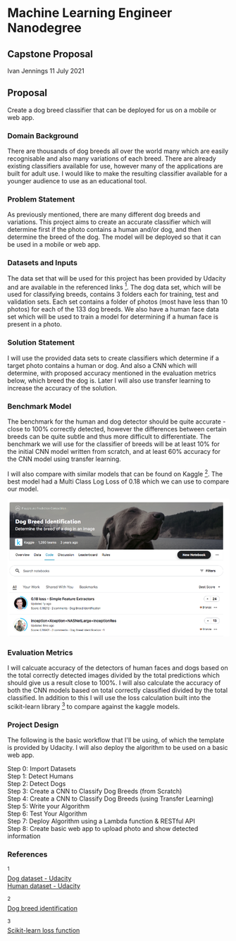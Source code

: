 # Machine Learning Engineer Nanodegree
## Capstone Proposal
Ivan Jennings 
11 July 2021

## Proposal
Create a dog breed classifier that can be deployed for us on a mobile or web app.

### Domain Background
There are thousands of dog breeds all over the world many which are easily recognisable and also many variations of each breed. There are already existing classifiers available for use, however many of the applications are built for adult use. I would like to make the resulting classifier available for a younger audience to use as an educational tool.

### Problem Statement
As previously mentioned, there are many different dog breeds and variations. This project aims to create an accurate classifier which will determine first if the photo contains a human and/or dog, and then determine the breed of the dog. The model will be deployed so that it can be used in a mobile or web app.

### Datasets and Inputs
The data set that will be used for this project has been provided by Udacity and are available in the referenced links [<sup>1</sup>](#references). The dog data set, which will be used for classifying breeds, contains 3 folders each for training, test and validation sets. Each set contains a folder of photos (most have less than 10 photos) for each of the 133 dog breeds. We also have a human face data set which will be used to train a model for determining if a human face is present in a photo.

### Solution Statement
I will use the provided data sets to create classifiers which determine if a target photo contains a human or dog. And also a CNN which will determine, with proposed accuracy mentioned in the evaluation metrics below, which breed the dog is. Later I will also use transfer learning to increase the accuracy of the solution.

### Benchmark Model
The benchmark for the human and dog detector should be quite accurate - close to 100% correctly detected, however the differences between certain breeds can be quite subtle and thus more difficult to differentiate. The benchmark we will use for the classifier of breeds will be at least 10% for the initial CNN model written from scratch, and at least 60% accuracy for the CNN model using transfer learning. 

I will also compare with similar models that can be found on Kaggle [<sup>2</sup>](#references). The best model had a Multi Class Log Loss of 0.18 which we can use to compare our model.

![](images/screenshot_kaggle.png)

### Evaluation Metrics
I will calcuate accuracy of the detectors of human faces and dogs based on the total correctly detected images divided by the total predictions which should give us a result close to 100%. I will also calculate the accuracy of both the CNN models based on total correctly classified divided by the total classified. In addition to this I will use the loss calculation built into the scikit-learn library [<sup>3</sup>](#references) to compare against the kaggle models.

### Project Design

The following is the basic workflow that I'll be using, of which the template is provided by Udacity. I will also deploy the algorithm to be used on a basic web app. 

Step 0: Import Datasets\
Step 1: Detect Humans\
Step 2: Detect Dogs\
Step 3: Create a CNN to Classify Dog Breeds (from Scratch)\
Step 4: Create a CNN to Classify Dog Breeds (using Transfer Learning)\
Step 5: Write your Algorithm\
Step 6: Test Your Algorithm\
Step 7: Deploy Algorithm using a Lambda function & RESTful API\
Step 8: Create basic web app to upload photo and show detected information

### References
<a name="references"></a>
<sup>1</sup>\
[Dog dataset - Udacity](https://s3-us-west-1.amazonaws.com/udacity-aind/dog-project/dogImages.zip)\
[Human dataset - Udacity](http://vis-www.cs.umass.edu/lfw/lfw.tgz)

<sup>2</sup>\
[Dog breed identification](https://www.kaggle.com/c/dog-breed-identification/code)

<sup>3</sup>\
[Scikit-learn loss function](https://scikit-learn.org/stable/modules/generated/sklearn.metrics.log_loss.html)